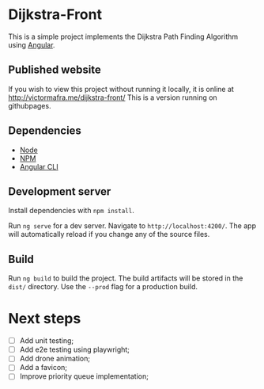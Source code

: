 # Dijkstra-Front
This is a simple project implements the Dijkstra Path Finding Algorithm using [Angular](https://angular.io).

## Published website
If you wish to view this project without running it locally, it is online at http://victormafra.me/dijkstra-front/ This is a version running on githubpages.

## Dependencies
- [Node](https://nodejs.org/en/)
- [NPM](https://www.npmjs.com)
- [Angular CLI](https://cli.angular.io)

## Development server
Install dependencies with `npm install`.

Run `ng serve` for a dev server. Navigate to `http://localhost:4200/`. The app will automatically reload if you change any of the source files.

## Build
Run `ng build` to build the project. The build artifacts will be stored in the `dist/` directory. Use the `--prod` flag for a production build.

# Next steps
- [ ] Add unit testing;
- [ ] Add e2e testing using playwright;
- [ ] Add drone animation;
- [ ] Add a favicon;
- [ ] Improve priority queue implementation;
